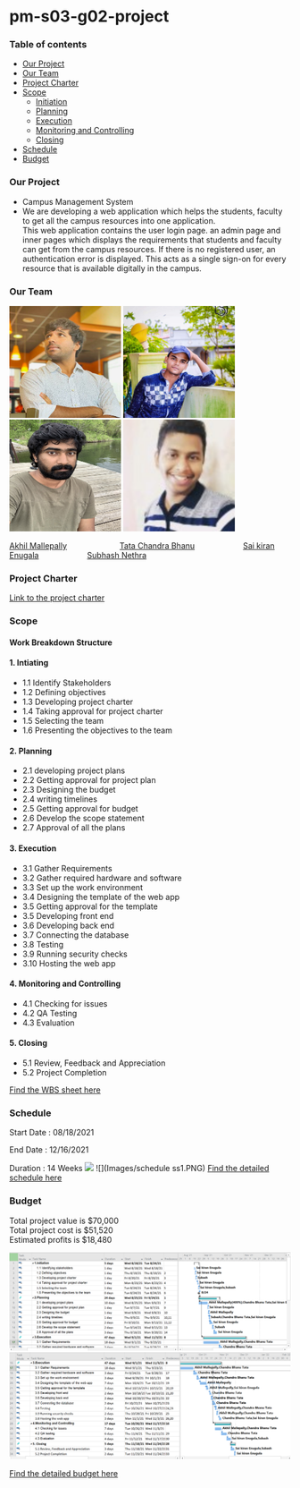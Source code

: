 # pm-s03-g02-project

### Table of contents
  * [Our Project](https://github.com/akhilmallepally/pm-s03-g02-project#our-project)
  * [Our Team](https://github.com/akhilmallepally/pm-s03-g02-project#our-team)
  * [Project Charter](https://github.com/akhilmallepally/pm-s03-g02-project#project-charter)
  * [Scope](https://github.com/akhilmallepally/pm-s03-g02-project#scope)
    * [Initiation](https://github.com/akhilmallepally/pm-s03-g02-project#1-intiating)
    * [Planning](https://github.com/akhilmallepally/pm-s03-g02-project/blob/main/README.md#2-planning)
    * [Execution](https://github.com/akhilmallepally/pm-s03-g02-project#3-execution)
    * [Monitoring and Controlling](https://github.com/akhilmallepally/pm-s03-g02-project#4-monitoring-and-controlling)
    * [Closing](https://github.com/akhilmallepally/pm-s03-g02-project#5-closing)
  * [Schedule](https://github.com/akhilmallepally/pm-s03-g02-project#schedule)
  * [Budget](https://github.com/akhilmallepally/pm-s03-g02-project#budget)

### Our Project
* Campus Management System
* We are developing a web application which helps the students, faculty to get all the campus resources into one application.</br>
  This web application contains the user login page. an admin page and inner pages which displays the requirements that students and faculty can get from the campus resources. If there is no registered user, an authentication error is displayed. This acts as a single sign-on for every resource that is available digitally in the campus. 

### Our Team

<img src="/Images/akhil_mallepally.JPG" alt="akhil" height= "200" width="200"/>  <img src="/Images/chandra_bhanu.jpg" alt="chandra" height= "200" width="200"/>  <img src="/Images/sai_enugula.jpg" alt="sai" height= "200" width="200"/>  <img src="/Images/subash_nethra.jpg" alt="subhash" height= "200" width="200"/>

[Akhil Mallepally](https://github.com/akhilmallepally/)             &nbsp; &nbsp; &nbsp; &nbsp; &nbsp; &nbsp;&nbsp; &nbsp; &nbsp; &nbsp; &nbsp; &nbsp;                  [Tata Chandra Bhanu](https://github.com/tata1141/)    &nbsp; &nbsp; &nbsp; &nbsp; &nbsp; &nbsp;&nbsp; &nbsp; &nbsp; &nbsp; &nbsp; [Sai kiran Enugala](https://github.com/saikiranreddyenugala/)  &nbsp; &nbsp; &nbsp; &nbsp; &nbsp; &nbsp;&nbsp; &nbsp; &nbsp; &nbsp; &nbsp; [Subhash Nethra](https://github.com/Subhas19/)

### Project Charter
 [Link to the project charter](https://github.com/akhilmallepally/pm-s03-g02-project/tree/main/charter_files/charter.md)

### Scope

#### Work Breakdown Structure

#### 1. Intiating
 * 1.1 Identify Stakeholders
 * 1.2 Defining objectives
 * 1.3 Developing project charter
 * 1.4 Taking approval for project charter
 * 1.5 Selecting the team
 * 1.6 Presenting the objectives to the team
 
#### 2. Planning 
 * 2.1 developing project plans
 * 2.2 Getting approval for project plan
 * 2.3 Designing the budget
 * 2.4 writing timelines
 * 2.5 Getting approval for budget 
 * 2.6 Develop the scope statement  
 * 2.7 Approval of all the plans
 
#### 3. Execution
  * 3.1 Gather Requirements
  * 3.2 Gather required hardware and software
  * 3.3 Set up the work environment
  * 3.4 Designing the template of the web app
  * 3.5 Getting approval for the template
  * 3.5 Developing front end
  * 3.6 Developing back end
  * 3.7 Connecting the database
  * 3.8 Testing
  * 3.9 Running security checks
  * 3.10 Hosting the web app

#### 4. Monitoring and Controlling
  * 4.1 Checking for issues
  * 4.2 QA Testing
  * 4.3 Evaluation
  
#### 5. Closing
  * 5.1 Review, Feedback and Appreciation
  * 5.2 Project Completion
 
 [Find the WBS sheet here](https://github.com/akhilmallepally/pm-s03-g02-project/blob/main/scope/wbs.mpp)

### Schedule
 Start Date : 08/18/2021
 
 End Date : 12/16/2021
 
 Duration : 14 Weeks
 ![](budget/scheduless1.PNG)
 ![](Images/schedule ss1.PNG)
 [Find the detailed schedule here](schedule.mpp)
 
### Budget
Total project value is $70,000 <br>
Total project cost is $51,520 <br>
Estimated profits is $18,480 <br>

![budget](Images/scheduless1.PNG)
![budget](Images/scheduless2.PNG)

[Find the detailed budget here](https://github.com/akhilmallepally/pm-s03-g02-project/blob/main/budget/budget.xlsx)
